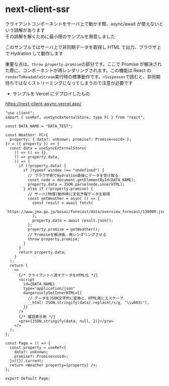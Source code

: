 # next-client-ssr

クライアントコンポーネントをサーバ上で動かす際、async/await が使えないという誤解があります  
その誤解を解くために最小限のサンプルを用意しました

このサンプルではサーバ上で非同期データを取得し HTML で出力、ブラウザ上で Hydration して動作します

重要な点は、`throw property.promise`の部分です。ここで Promise が解決された際に、コンポーネントが再レンダリングされます。この機能は React の`renderToReadableStream`実行時の標準動作です。`<Suspense>`で囲むと、非同期待ちではなくストリーミングになってしまうので注意が必要です

- サンプルを Vercel にデプロイしたもの

https://next-client-async.vercel.app/

```tsx
"use client";
import { useRef, useSyncExternalStore, type FC } from "react";

const DATA_NAME = "DATA_TEST";

const Weather: FC<{
  property: { data?: unknown; promise?: Promise<void> };
}> = ({ property }) => {
  const data = useSyncExternalStore(
    () => () => {},
    () => property.data,
    () => {
      if (!property.data) {
        if (typeof window !== "undefined") {
          // ブラウザ側でHydration直後にデータを受け取る
          const node = document.getElementById(DATA_NAME);
          property.data = JSON.parse(node.innerHTML);
        } else if (!property.promise) {
          // サーバ(物理)動作時に天気予報データを取得
          const getWeather = async () => {
            const result = await fetch(
              `https://www.jma.go.jp/bosai/forecast/data/overview_forecast/130000.json`
            );
            property.data = await result.json();
          };
          property.promise = getWeather();
          // Promiseを解決後、再レンダリングさせる
          throw property.promise;
        }
      }
      return property.data;
    }
  );
  return (
    <>
      {/* クライアントへ渡すデータをHTML化 */}
      <script
        id={DATA_NAME}
        type="application/json"
        dangerouslySetInnerHTML={{
          // データをJSON文字列に変換と、HTML用にエスケープ
          __html: JSON.stringify(data).replace(/</g, "\\u003c"),
        }}
      />
      {/* 確認表示用 */}
      <pre>{JSON.stringify(data, null, 2)}</pre>
    </>
  );
};

const Page = () => {
  const property = useRef<{
    data?: unknown;
    promise?: Promise<void>;
  }>({}).current;
  return <Weather property={property} />;
};

export default Page;
```
